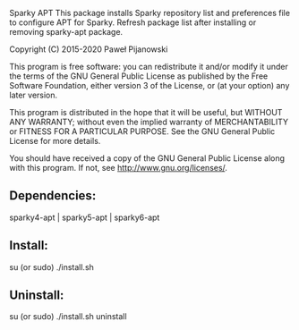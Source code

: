 Sparky APT
This package installs Sparky repository list and preferences file to configure APT for Sparky. Refresh package list after installing or removing sparky-apt package.

Copyright (C) 2015-2020 Paweł Pijanowski

This program is free software: you can redistribute it and/or modify
it under the terms of the GNU General Public License as published by
the Free Software Foundation, either version 3 of the License, or
(at your option) any later version.

This program is distributed in the hope that it will be useful,
but WITHOUT ANY WARRANTY; without even the implied warranty of
MERCHANTABILITY or FITNESS FOR A PARTICULAR PURPOSE.  See the
GNU General Public License for more details.

You should have received a copy of the GNU General Public License
along with this program.  If not, see <http://www.gnu.org/licenses/>.

Dependencies:
-------------
sparky4-apt | sparky5-apt | sparky6-apt

Install:
-------------
su (or sudo) 
./install.sh

Uninstall:
-------------
su (or sudo)
./install.sh uninstall
